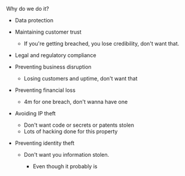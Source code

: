Why do we do it?

- Data protection
- Maintaining customer trust
    
    - If you're getting breached, you lose credibility, don't want that.
- Legal and regulatory compliance
- Preventing business disruption
    
    - Losing customers and uptime, don't want that
- Preventing financial loss
    
    - 4m for one breach, don't wanna have one
- Avoiding IP theft
    
    - Don't want code or secrets or patents stolen
    - Lots of hacking done for this property
- Preventing identity theft
    
    - Don't want you information stolen.
        
        - Even though it probably is